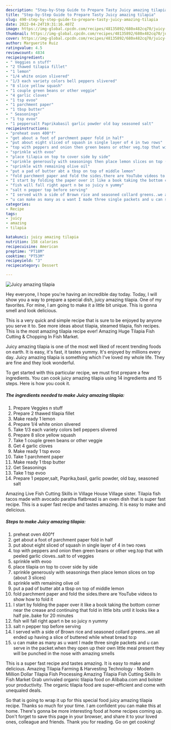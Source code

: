 ```yaml
---
description: "Step-by-Step Guide to Prepare Tasty Juicy amazing tilapia"
title: "Step-by-Step Guide to Prepare Tasty Juicy amazing tilapia"
slug: 490-step-by-step-guide-to-prepare-tasty-juicy-amazing-tilapia
date: 2022-04-24T19:31:16.407Z
image: https://img-global.cpcdn.com/recipes/48135892/680x482cq70/juicy-amazing-tilapia-recipe-main-photo.jpg
thumbnail: https://img-global.cpcdn.com/recipes/48135892/680x482cq70/juicy-amazing-tilapia-recipe-main-photo.jpg
cover: https://img-global.cpcdn.com/recipes/48135892/680x482cq70/juicy-amazing-tilapia-recipe-main-photo.jpg
author: Marguerite Ruiz
ratingvalue: 4.5
reviewcount: 4834
recipeingredient:
- " Veggies n stuff"
- "2 thawed tilapia fillet"
- "1 lemon"
- "1/4 white onion slivered"
- "1/3 each variety colors bell peppers slivered"
- "8 slice yellow squash"
- "1 couple green beans or other veggie"
- "4 garlic cloves"
- "1 tsp evoo"
- "1 parchment paper"
- "1 tbsp butter"
- " Seasonings"
- "1 tsp evoo"
- "1 peppersalt Paprikabasil garlic powder old bay seasoned salt"
recipeinstructions:
- "preheat oven 400°f"
- "get about a foot of parchment paper fold in half"
- "put about eight sliced of squash in single layer of 4 in two rows"
- "top with peppers and onion then green beans or other veg.top that with peeled garlic cloves..salt to of veggies"
- "sprinkle with evoo"
- "place tilapia on top to cover side by side"
- "sprinkle generously with seasonings then place lemon slices on top (about 3 slices)"
- "sprinkle with remaining olive oil"
- "put a pad of butter abt a tbsp on top of middle lemon"
- "fold parchment paper and fold the sides.there are YouTube videos to show how to fold it"
- "I start by folding the paper over it like a book taking the bottom corner near the crease and continuing that fold in little bits until it looks like a half pie..bake for 20 minutes"
- "fish will fall right apart n be so juicy n yummy"
- "salt n pepper top before serving"
- "I served with a side of Brown rice and seasoned collard greens..we all ended up having a slice of buttered while wheat bread to:p"
- "u can make as many as u want I made three single packets and u can serve in the packet.when they open up their own little meal present they will be punched in the nose with amazing smells"
categories:
- Recipe
tags:
- juicy
- amazing
- tilapia

katakunci: juicy amazing tilapia 
nutrition: 158 calories
recipecuisine: American
preptime: "PT18M"
cooktime: "PT53M"
recipeyield: "3"
recipecategory: Dessert

---
```



![Juicy amazing tilapia](https://img-global.cpcdn.com/recipes/48135892/680x482cq70/juicy-amazing-tilapia-recipe-main-photo.jpg)

Hey everyone, I hope you're having an incredible day today. Today, I will show you a way to prepare a special dish, juicy amazing tilapia. One of my favorites. For mine, I am going to make it a little bit unique. This is gonna smell and look delicious.

This is a very quick and simple recipe that is sure to be enjoyed by anyone you serve it to. See more ideas about tilapia, steamed tilapia, fish recipes. This is the most amazing tilapia recipe ever! Amazing Huge Tilapia Fish Cutting &amp; Chopping In Fish Market.

Juicy amazing tilapia is one of the most well liked of recent trending foods on earth. It is easy, it's fast, it tastes yummy. It's enjoyed by millions every day. Juicy amazing tilapia is something which I've loved my whole life. They are fine and they look wonderful.


To get started with this particular recipe, we must first prepare a few ingredients. You can cook juicy amazing tilapia using 14 ingredients and 15 steps. Here is how you cook it.

<!--inarticleads1-->

##### The ingredients needed to make Juicy amazing tilapia:

1. Prepare  Veggies n stuff
1. Prepare 2 thawed tilapia fillet
1. Make ready 1 lemon
1. Prepare 1/4 white onion slivered
1. Take 1/3 each variety colors bell peppers slivered
1. Prepare 8 slice yellow squash
1. Take 1 couple green beans or other veggie
1. Get 4 garlic cloves
1. Make ready 1 tsp evoo
1. Take 1 parchment paper
1. Make ready 1 tbsp butter
1. Get  Seasonings
1. Take 1 tsp evoo
1. Prepare 1 pepper,salt, Paprika,basil, garlic powder, old bay, seasoned salt


Amazing Live Fish Cutting Skills in Village House Village sister. Tilapia fish tacos made with avocado paratha flatbread is an oven dish that is super fast recipe. This is a super fast recipe and tastes amazing. It is easy to make and delicious. 

<!--inarticleads2-->

##### Steps to make Juicy amazing tilapia:

1. preheat oven 400°f
1. get about a foot of parchment paper fold in half
1. put about eight sliced of squash in single layer of 4 in two rows
1. top with peppers and onion then green beans or other veg.top that with peeled garlic cloves..salt to of veggies
1. sprinkle with evoo
1. place tilapia on top to cover side by side
1. sprinkle generously with seasonings then place lemon slices on top (about 3 slices)
1. sprinkle with remaining olive oil
1. put a pad of butter abt a tbsp on top of middle lemon
1. fold parchment paper and fold the sides.there are YouTube videos to show how to fold it
1. I start by folding the paper over it like a book taking the bottom corner near the crease and continuing that fold in little bits until it looks like a half pie..bake for 20 minutes
1. fish will fall right apart n be so juicy n yummy
1. salt n pepper top before serving
1. I served with a side of Brown rice and seasoned collard greens..we all ended up having a slice of buttered while wheat bread to:p
1. u can make as many as u want I made three single packets and u can serve in the packet.when they open up their own little meal present they will be punched in the nose with amazing smells


This is a super fast recipe and tastes amazing. It is easy to make and delicious. Amazing Tilapia Farming &amp; Harvesting Technology - Modern Million Dollar Tilapia Fish Processing Amazing Tilapia Fish Cutting Skills In Fish Market Grab unrivaled organic tilapia food on Alibaba.com and bolster your productivity. The organic tilapia food are super-efficient and come with unequaled deals. 

So that is going to wrap it up for this special food juicy amazing tilapia recipe. Thanks so much for your time. I am confident you can make this at home. There's gonna be more interesting food at home recipes coming up. Don't forget to save this page in your browser, and share it to your loved ones, colleague and friends. Thank you for reading. Go on get cooking!
